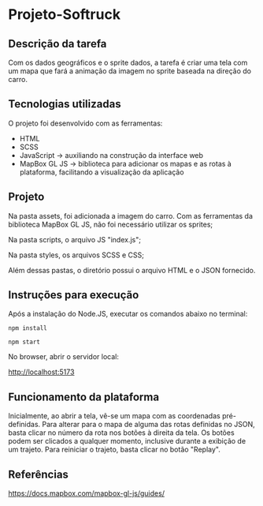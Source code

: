 # Projeto-Softruck
## Descrição da tarefa
Com os dados geográficos e o sprite dados, a tarefa é criar uma tela com um mapa que fará a animação da imagem no sprite baseada na direção do carro.
## Tecnologias utilizadas
O projeto foi desenvolvido com as ferramentas:
* HTML
* SCSS 
* JavaScript -> auxiliando na construção da interface web
* MapBox GL JS -> biblioteca para adicionar os mapas e as rotas à plataforma, facilitando a visualização da aplicação
## Projeto
Na pasta assets, foi adicionada a imagem do carro. Com as ferramentas da biblioteca MapBox GL JS, não foi necessário utilizar os sprites;

Na pasta scripts, o arquivo JS "index.js";

Na pasta styles, os arquivos SCSS e CSS;

Além dessas pastas, o diretório possui o arquivo HTML e o JSON fornecido.
## Instruções para execução
Após a instalação do Node.JS, executar os comandos abaixo no terminal:

`npm install`

`npm start`

No browser, abrir o servidor local: 

[http://localhost:5173](http://localhost:5173)
## Funcionamento da plataforma
Inicialmente, ao abrir a tela, vê-se um mapa com as coordenadas pré-definidas. Para alterar para o mapa de alguma das rotas definidas no JSON, basta clicar no número da rota nos botões à direita da tela. Os botões podem ser clicados a qualquer momento, inclusive durante a exibição de um trajeto. Para reiniciar o trajeto, basta clicar no botão "Replay".
## Referências
https://docs.mapbox.com/mapbox-gl-js/guides/
